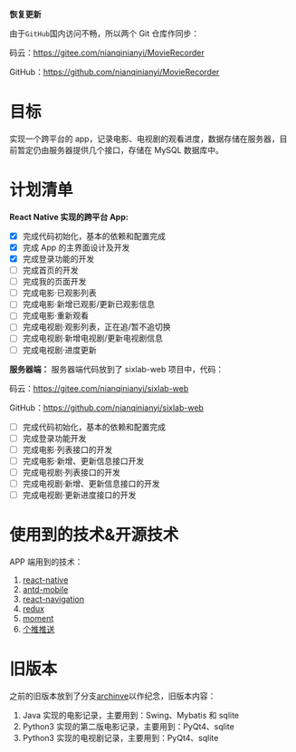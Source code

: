 **恢复更新**

由于`GitHub`国内访问不畅，所以两个 Git 仓库作同步：

码云：https://gitee.com/nianqinianyi/MovieRecorder

GitHub：https://github.com/nianqinianyi/MovieRecorder

# 目标
实现一个跨平台的 app，记录电影、电视剧的观看进度，数据存储在服务器，目前暂定仍由服务器提供几个接口，存储在 MySQL 数据库中。

# 计划清单
**React Native 实现的跨平台 App:**

- [x] 完成代码初始化，基本的依赖和配置完成
- [x] 完成 App 的主界面设计及开发
- [x] 完成登录功能的开发
- [ ] 完成首页的开发
- [ ] 完成我的页面开发
- [ ] 完成电影·已观影列表
- [ ] 完成电影·新增已观影/更新已观影信息
- [ ] 完成电影·重新观看
- [ ] 完成电视剧·观影列表，正在追/暂不追切换
- [ ] 完成电视剧·新增电视剧/更新电视剧信息
- [ ] 完成电视剧·进度更新

**服务器端：**
服务器端代码放到了 sixlab-web 项目中，代码：

码云：https://gitee.com/nianqinianyi/sixlab-web

GitHub：https://github.com/nianqinianyi/sixlab-web

- [ ] 完成代码初始化，基本的依赖和配置完成
- [ ] 完成登录功能开发
- [ ] 完成电影·列表接口的开发
- [ ] 完成电影·新增、更新信息接口开发
- [ ] 完成电视剧·列表接口的开发
- [ ] 完成电视剧·新增、更新信息接口的开发
- [ ] 完成电视剧·更新进度接口的开发

# 使用到的技术&开源技术

APP 端用到的技术：

1. [react-native](https://github.com/facebook/react-native)
2. [antd-mobile](https://mobile.ant.design/index-cn)
3. [react-navigation](https://github.com/react-community/react-navigation)
4. [redux](https://github.com/reactjs/redux)
5. [moment](https://github.com/moment/moment/)
6. [个推推送](https://github.com/GetuiLaboratory/react-native-getui)

# 旧版本

之前的旧版本放到了分支[archinve](https://github.com/nianqinianyi/MovieRecorder/tree/archive)以作纪念，旧版本内容：
1. Java 实现的电影记录，主要用到：Swing、Mybatis 和 sqlite
2. Python3 实现的第二版电影记录，主要用到：PyQt4、sqlite
3. Python3 实现的电视剧记录，主要用到：PyQt4、sqlite



